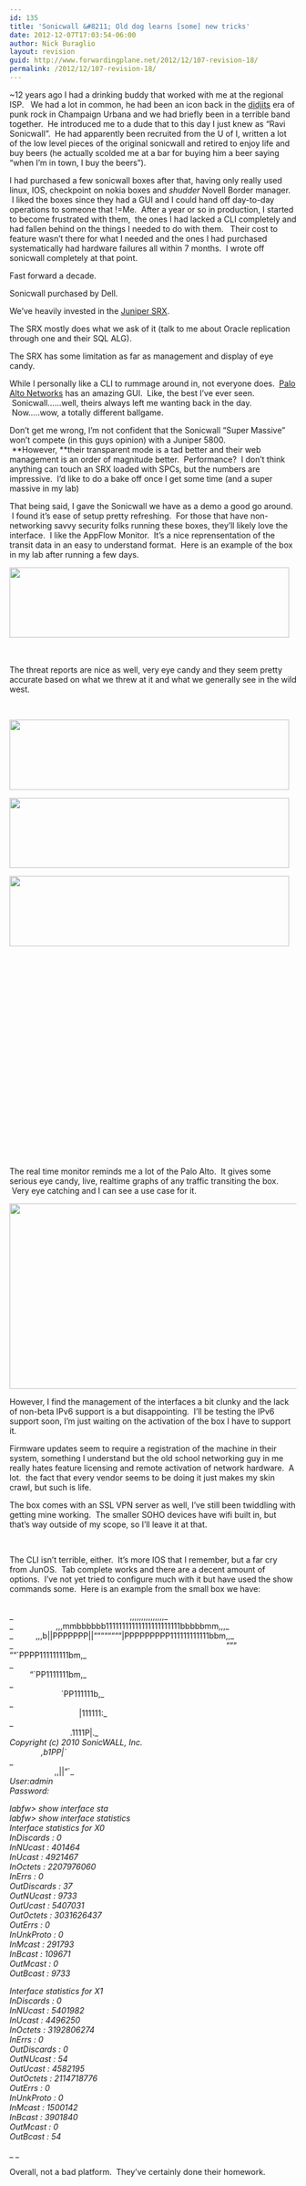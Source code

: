 ```yaml
---
id: 135
title: 'Sonicwall &#8211; Old dog learns [some] new tricks'
date: 2012-12-07T17:03:54-06:00
author: Nick Buraglio
layout: revision
guid: http://www.forwardingplane.net/2012/12/107-revision-18/
permalink: /2012/12/107-revision-18/
---
```

~12 years ago I had a drinking buddy that worked with me at the regional ISP.   We had a lot in common, he had been an icon back in the [didjits](http://en.wikipedia.org/wiki/The_Didjits) era of punk rock in Champaign Urbana and we had briefly been in a terrible band together.  He introduced me to a dude that to this day I just knew as &#8220;Ravi Sonicwall&#8221;.  He had apparently been recruited from the U of I, written a lot of the low level pieces of the original sonicwall and retired to enjoy life and buy beers (he actually scolded me at a bar for buying him a beer saying &#8220;when I&#8217;m in town, I buy the beers&#8221;).

I had purchased a few sonicwall boxes after that, having only really used linux, IOS, checkpoint on nokia boxes and *_shudder_* Novell Border manager.  I liked the boxes since they had a GUI and I could hand off day-to-day operations to someone that !=Me.  After a year or so in production, I started to become frustrated with them,  the ones I had lacked a CLI completely and had fallen behind on the things I needed to do with them.   Their cost to feature wasn&#8217;t there for what I needed and the ones I had purchased systematically had hardware failures all within 7 months.  I wrote off sonicwall completely at that point.

Fast forward a decade.

Sonicwall purchased by Dell.

We&#8217;ve heavily invested in the [Juniper SRX](http://www.juniper.net/us/en/products-services/security/srx-series/).

The SRX mostly does what we ask of it (talk to me about Oracle replication through one and their SQL ALG).

The SRX has some limitation as far as management and display of eye candy.

While I personally like a CLI to rummage around in, not everyone does.  [Palo Alto Networks](http://www.paloaltonetworks.com) has an amazing GUI.  Like, the best I&#8217;ve ever seen.  Sonicwall&#8230;&#8230;well, theirs always left me wanting back in the day.  Now&#8230;..wow, a totally different ballgame.

Don&#8217;t get me wrong, I&#8217;m not confident that the Sonicwall &#8220;Super Massive&#8221; won&#8217;t compete (in this guys opinion) with a Juniper 5800.  **However, **their transparent mode is a tad better and their web management is an order of magnitude better.  Performance?  I don&#8217;t think anything can touch an SRX loaded with SPCs, but the numbers are impressive.  I&#8217;d like to do a bake off once I get some time (and a super massive in my lab)

That being said, I gave the Sonicwall we have as a demo a good go around.  I found it&#8217;s ease of setup pretty refreshing.  For those that have non-networking savvy security folks running these boxes, they&#8217;ll likely love the interface.  I like the AppFlow Monitor.  It&#8217;s a nice reprensentation of the transit data in an easy to understand format.  Here is an example of the box in my lab after running a few days.

[<img class="alignnone  wp-image-116" title="SonicWall AppFlow Monitor " src="http://www.forwardingplane.net/wp-content/uploads/2012/12/Screen-Shot-2012-12-07-at-4.09.41-PM-1024x256.png" alt="" width="491" height="123" srcset="http://www.forwardingplane.net/wp-content/uploads/2012/12/Screen-Shot-2012-12-07-at-4.09.41-PM-1024x256.png 1024w, http://www.forwardingplane.net/wp-content/uploads/2012/12/Screen-Shot-2012-12-07-at-4.09.41-PM-300x75.png 300w, http://www.forwardingplane.net/wp-content/uploads/2012/12/Screen-Shot-2012-12-07-at-4.09.41-PM-550x137.png 550w, http://www.forwardingplane.net/wp-content/uploads/2012/12/Screen-Shot-2012-12-07-at-4.09.41-PM.png 1176w" sizes="(max-width: 491px) 100vw, 491px" />](http://www.forwardingplane.net/wp-content/uploads/2012/12/Screen-Shot-2012-12-07-at-4.09.41-PM.png) [  
](http://www.forwardingplane.net/wp-content/uploads/2012/12/Screen-Shot-2012-12-07-at-4.09.41-PM.png) 

&nbsp;

The threat reports are nice as well, very eye candy and they seem pretty accurate based on what we threw at it and what we generally see in the wild west.

&nbsp;

[<img class="wp-image-120 alignleft" title="Screen Shot 2012-12-07 at 4.09.48 PM" src="http://www.forwardingplane.net/wp-content/uploads/2012/12/Screen-Shot-2012-12-07-at-4.09.48-PM-1024x256.png" alt="" width="491" height="123" srcset="http://www.forwardingplane.net/wp-content/uploads/2012/12/Screen-Shot-2012-12-07-at-4.09.48-PM-1024x256.png 1024w, http://www.forwardingplane.net/wp-content/uploads/2012/12/Screen-Shot-2012-12-07-at-4.09.48-PM-300x75.png 300w, http://www.forwardingplane.net/wp-content/uploads/2012/12/Screen-Shot-2012-12-07-at-4.09.48-PM-550x137.png 550w, http://www.forwardingplane.net/wp-content/uploads/2012/12/Screen-Shot-2012-12-07-at-4.09.48-PM.png 1178w" sizes="(max-width: 491px) 100vw, 491px" />](http://www.forwardingplane.net/wp-content/uploads/2012/12/Screen-Shot-2012-12-07-at-4.09.48-PM.png)

[<img class="wp-image-123 alignleft" title="Screen Shot 2012-12-07 at 4.09.41 PM" src="http://www.forwardingplane.net/wp-content/uploads/2012/12/Screen-Shot-2012-12-07-at-4.09.41-PM1-1024x256.png" alt="" width="491" height="123" srcset="http://www.forwardingplane.net/wp-content/uploads/2012/12/Screen-Shot-2012-12-07-at-4.09.41-PM1-1024x256.png 1024w, http://www.forwardingplane.net/wp-content/uploads/2012/12/Screen-Shot-2012-12-07-at-4.09.41-PM1-300x75.png 300w, http://www.forwardingplane.net/wp-content/uploads/2012/12/Screen-Shot-2012-12-07-at-4.09.41-PM1-550x137.png 550w, http://www.forwardingplane.net/wp-content/uploads/2012/12/Screen-Shot-2012-12-07-at-4.09.41-PM1.png 1176w" sizes="(max-width: 491px) 100vw, 491px" />](http://www.forwardingplane.net/wp-content/uploads/2012/12/Screen-Shot-2012-12-07-at-4.09.41-PM1.png)

[<img class="wp-image-121 alignleft" title="Screen Shot 2012-12-07 at 4.10.00 PM" src="http://www.forwardingplane.net/wp-content/uploads/2012/12/Screen-Shot-2012-12-07-at-4.10.00-PM-1024x256.png" alt="" width="491" height="123" srcset="http://www.forwardingplane.net/wp-content/uploads/2012/12/Screen-Shot-2012-12-07-at-4.10.00-PM-1024x256.png 1024w, http://www.forwardingplane.net/wp-content/uploads/2012/12/Screen-Shot-2012-12-07-at-4.10.00-PM-300x75.png 300w, http://www.forwardingplane.net/wp-content/uploads/2012/12/Screen-Shot-2012-12-07-at-4.10.00-PM-550x137.png 550w, http://www.forwardingplane.net/wp-content/uploads/2012/12/Screen-Shot-2012-12-07-at-4.10.00-PM.png 1173w" sizes="(max-width: 491px) 100vw, 491px" />](http://www.forwardingplane.net/wp-content/uploads/2012/12/Screen-Shot-2012-12-07-at-4.10.00-PM.png)

&nbsp;

&nbsp;

&nbsp;

&nbsp;

&nbsp;

&nbsp;

&nbsp;

&nbsp;

&nbsp;

&nbsp;

&nbsp;

&nbsp;

The real time monitor reminds me a lot of the Palo Alto.  It gives some serious eye candy, live, realtime graphs of any traffic transiting the box.  Very eye catching and I can see a use case for it.

[<img class="alignnone  wp-image-130" title="Sonicwall Real Time Monitor" src="http://www.forwardingplane.net/wp-content/uploads/2012/12/Screen-Shot-2012-12-07-at-4.48.44-PM-1024x635.png" alt="" width="524" height="325" srcset="http://www.forwardingplane.net/wp-content/uploads/2012/12/Screen-Shot-2012-12-07-at-4.48.44-PM-1024x635.png 1024w, http://www.forwardingplane.net/wp-content/uploads/2012/12/Screen-Shot-2012-12-07-at-4.48.44-PM-300x186.png 300w, http://www.forwardingplane.net/wp-content/uploads/2012/12/Screen-Shot-2012-12-07-at-4.48.44-PM-550x341.png 550w, http://www.forwardingplane.net/wp-content/uploads/2012/12/Screen-Shot-2012-12-07-at-4.48.44-PM.png 1215w" sizes="(max-width: 524px) 100vw, 524px" />](http://www.forwardingplane.net/wp-content/uploads/2012/12/Screen-Shot-2012-12-07-at-4.48.44-PM.png)

However, I find the management of the interfaces a bit clunky and the lack of non-beta IPv6 support is a but disappointing.  I&#8217;ll be testing the IPv6 support soon, I&#8217;m just waiting on the activation of the box I have to support it.

Firmware updates seem to require a registration of the machine in their system, something I understand but the old school networking guy in me really hates feature licensing and remote activation of network hardware.  A lot.  the fact that every vendor seems to be doing it just makes my skin crawl, but such is life.

The box comes with an SSL VPN server as well, I&#8217;ve still been twiddling with getting mine working.  The smaller SOHO devices have wifi built in, but that&#8217;s way outside of my scope, so I&#8217;ll leave it at that.

&nbsp;

The CLI isn&#8217;t terrible, either.  It&#8217;s more IOS that I remember, but a far cry from JunOS.  Tab complete works and there are a decent amount of options.  I&#8217;ve not yet tried to configure much with it but have used the show commands some.  Here is an example from the small box we have:

&nbsp;  
_                                                    ,,,,,,,,,,,,,,,_  
_                   ,,,mmbbbbbb11111111111111111111111bbbbbmm,,,_  
_          ,,,b||PPPPPPP||&#8220;&#8220;&#8220;&#8220;&#8220;&#8220;&#8220;&#8220;|PPPPPPPPP111111111111bbm,,_  
_                                                                                               &#8220;&#8220;&#8220; &#8220;&#8220;\`PPPP111111111bm,_  
_                                                                                                                                       &#8220;\`PP1111111bm,_  
 _                                                                                                                                                     \`PP111111b,_  
 _                                                                                                                                                             |111111:_  
_                                                                                                                                                         .1111P|._  
_Copyright (c) 2010 SonicWALL, Inc.                                                                                  ,b1PP|\`_  
 _                                                                                                                                                  ,,||&#8220;\`_  
_User:admin_  
_Password:_

_labfw> show interface sta_  
_labfw> show interface statistics_  
_Interface statistics for X0_  
 _InDiscards : 0_  
 _InNUcast : 401464_  
 _InUcast : 4921467_  
 _InOctets : 2207976060_  
 _InErrs : 0_  
 _OutDiscards : 37_  
 _OutNUcast : 9733_  
 _OutUcast : 5407031_  
 _OutOctets : 3031626437_  
 _OutErrs : 0_  
 _InUnkProto : 0_  
 _InMcast : 291793_  
 _InBcast : 109671_  
 _OutMcast : 0_  
 _OutBcast : 9733_

_Interface statistics for X1_  
 _InDiscards : 0_  
 _InNUcast : 5401982_  
 _InUcast : 4496250_  
 _InOctets : 3192806274_  
 _InErrs : 0_  
 _OutDiscards : 0_  
 _OutNUcast : 54_  
 _OutUcast : 4582195_  
 _OutOctets : 2114718776_  
 _OutErrs : 0_  
 _InUnkProto : 0_  
 _InMcast : 1500142_  
 _InBcast : 3901840_  
 _OutMcast : 0_  
 _OutBcast : 54_

_ _

Overall, not a bad platform.  They&#8217;ve certainly done their homework.